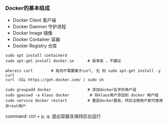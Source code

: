 



### Docker的基本组成

- Docker Client 客户端
- Docker Daemon 守护进程
- Docker Image 镜像
- Docker Container 容器
- Docker Registry 仓库

```
sudo apt install containerd
sudo apt-get install docker.io		# 版本低 ，不建议

whereis curl		# 有则不需要案子curl, 无 则 sudo apt-get install -y curl
curl -SSL https://get.docker.com/ | sudo sh

sudo groupadd docker 				# 添加docker名字的用户组
sudo gpasswd -a klaus docker		 # 将klaus用户添加到 docker 用户组
sudo service docker restart			# 重启docker服务，然后注销用户即可使用非root用户
```

command:
	ctrl + p, q: 退出容器且保持后台运行





















